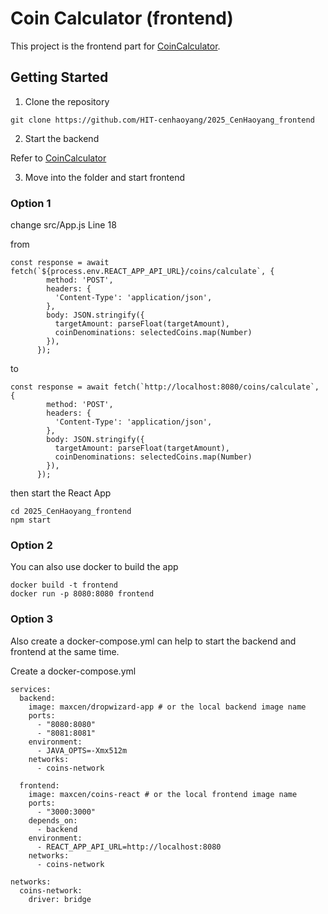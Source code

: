 # Coin Calculator (frontend)

This project is the frontend part for [CoinCalculator](https://github.com/HIT-cenhaoyang/2025_CenHaoyang_backend).

## Getting Started

1. Clone the repository

```
git clone https://github.com/HIT-cenhaoyang/2025_CenHaoyang_frontend
```

2. Start the backend

Refer to [CoinCalculator](https://github.com/HIT-cenhaoyang/2025_CenHaoyang_backend)

3. Move into the folder and start frontend

### Option 1

change src/App.js Line 18

from
```
const response = await fetch(`${process.env.REACT_APP_API_URL}/coins/calculate`, {
        method: 'POST',
        headers: {
          'Content-Type': 'application/json',
        },
        body: JSON.stringify({
          targetAmount: parseFloat(targetAmount),
          coinDenominations: selectedCoins.map(Number)
        }),
      });
```
to
```
const response = await fetch(`http://localhost:8080/coins/calculate`, {
        method: 'POST',
        headers: {
          'Content-Type': 'application/json',
        },
        body: JSON.stringify({
          targetAmount: parseFloat(targetAmount),
          coinDenominations: selectedCoins.map(Number)
        }),
      });
```

then start the React App
```
cd 2025_CenHaoyang_frontend
npm start
```

### Option 2

You can also use docker to build the app

```
docker build -t frontend
docker run -p 8080:8080 frontend
```

### Option 3

Also create a docker-compose.yml can help to start the backend and frontend at the same time.

Create a docker-compose.yml

```
services:
  backend:
    image: maxcen/dropwizard-app # or the local backend image name
    ports:
      - "8080:8080"
      - "8081:8081"
    environment:
      - JAVA_OPTS=-Xmx512m
    networks:
      - coins-network

  frontend:
    image: maxcen/coins-react # or the local frontend image name
    ports:
      - "3000:3000"
    depends_on:
      - backend
    environment:
      - REACT_APP_API_URL=http://localhost:8080
    networks:
      - coins-network

networks:
  coins-network:
    driver: bridge
```